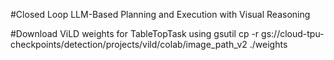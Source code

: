 #Closed Loop LLM-Based Planning and Execution with Visual Reasoning


#Download ViLD weights for TableTopTask using 
gsutil cp -r gs://cloud-tpu-checkpoints/detection/projects/vild/colab/image_path_v2 ./weights